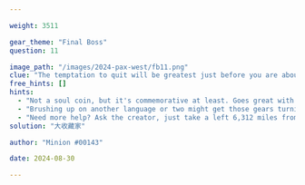 ```yaml
---

weight: 3511

gear_theme: "Final Boss"
question: 11

image_path: "/images/2024-pax-west/fb11.png"
clue: "The temptation to quit will be greatest just before you are about to succeed, for this **Cog**nitively taxing puzzle. Persist and preserve to obtain what any good completionist deserves."
free_hints: []
hints:
  - "Not a soul coin, but it's commemorative at least. Goes great with that pocket watch and steampunk sci-fi novel."
  - "Brushing up on another language or two might get those gears turning."
  - "Need more help? Ask the creator, just take a left 6,312 miles from here. That's where you will find this achievement."
solution: "大收藏家"

author: "Minion #00143"

date: 2024-08-30

---
```


